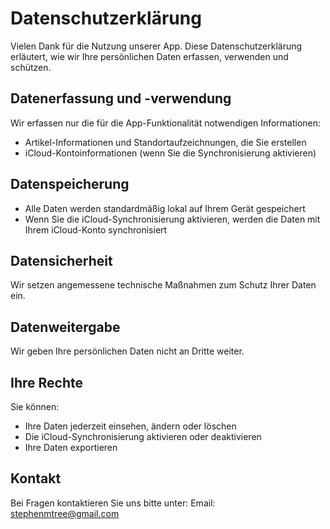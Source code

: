 # Datenschutzerklärung

Vielen Dank für die Nutzung unserer App. Diese Datenschutzerklärung erläutert, wie wir Ihre persönlichen Daten erfassen, verwenden und schützen.

## Datenerfassung und -verwendung

Wir erfassen nur die für die App-Funktionalität notwendigen Informationen:
- Artikel-Informationen und Standortaufzeichnungen, die Sie erstellen
- iCloud-Kontoinformationen (wenn Sie die Synchronisierung aktivieren)

## Datenspeicherung

- Alle Daten werden standardmäßig lokal auf Ihrem Gerät gespeichert
- Wenn Sie die iCloud-Synchronisierung aktivieren, werden die Daten mit Ihrem iCloud-Konto synchronisiert

## Datensicherheit

Wir setzen angemessene technische Maßnahmen zum Schutz Ihrer Daten ein.

## Datenweitergabe

Wir geben Ihre persönlichen Daten nicht an Dritte weiter.

## Ihre Rechte

Sie können:
- Ihre Daten jederzeit einsehen, ändern oder löschen
- Die iCloud-Synchronisierung aktivieren oder deaktivieren
- Ihre Daten exportieren

## Kontakt

Bei Fragen kontaktieren Sie uns bitte unter:
Email: stephenmtree@gmail.com 
